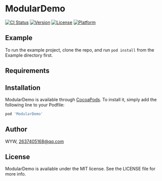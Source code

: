 # ModularDemo

[![CI Status](https://img.shields.io/travis/QiShare/ModularDemo.svg?style=flat)](https://travis-ci.org/QiShare/ModularDemo)
[![Version](https://img.shields.io/cocoapods/v/ModularDemo.svg?style=flat)](https://cocoapods.org/pods/ModularDemo)
[![License](https://img.shields.io/cocoapods/l/ModularDemo.svg?style=flat)](https://cocoapods.org/pods/ModularDemo)
[![Platform](https://img.shields.io/cocoapods/p/ModularDemo.svg?style=flat)](https://cocoapods.org/pods/ModularDemo)

## Example

To run the example project, clone the repo, and run `pod install` from the Example directory first.

## Requirements

## Installation

ModularDemo is available through [CocoaPods](https://cocoapods.org). To install
it, simply add the following line to your Podfile:

```ruby
pod 'ModularDemo'
```

## Author

WYW, 2637405168@qq.com

## License

ModularDemo is available under the MIT license. See the LICENSE file for more info.
